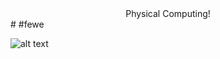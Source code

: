 <div align="center">Physical Computing!</div>
#
#fewe

![alt text](http://microbit.org/images/quickstart/microbit-plugged-in.gif)
